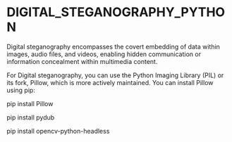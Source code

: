 # DIGITAL_STEGANOGRAPHY_PYTHON
Digital steganography encompasses the covert embedding of data within images, audio files, and videos, enabling hidden communication or information concealment within multimedia content.

For Digital steganography, you can use the Python Imaging Library (PIL) or its fork, Pillow, which is more actively maintained. You can install Pillow using pip:

pip install Pillow

pip install pydub

pip install opencv-python-headless



